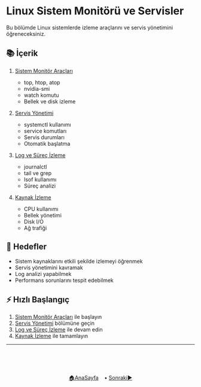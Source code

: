 # Linux Sistem Monitörü ve Servisler

Bu bölümde Linux sistemlerde izleme araçlarını ve servis yönetimini öğreneceksiniz.

## 📚 İçerik

1. [Sistem Monitör Araçları](./sistem-monitorleri.md)
   - top, htop, atop
   - nvidia-smi
   - watch komutu
   - Bellek ve disk izleme

2. [Servis Yönetimi](./servis-yonetimi.md)
   - systemctl kullanımı
   - service komutları
   - Servis durumları
   - Otomatik başlatma

3. [Log ve Süreç İzleme](./log-izleme.md)
   - journalctl
   - tail ve grep
   - lsof kullanımı
   - Süreç analizi

4. [Kaynak İzleme](./kaynak-izleme.md)
   - CPU kullanımı
   - Bellek yönetimi
   - Disk I/O
   - Ağ trafiği

## 🎯 Hedefler
- Sistem kaynaklarını etkili şekilde izlemeyi öğrenmek
- Servis yönetimini kavramak
- Log analizi yapabilmek
- Performans sorunlarını tespit edebilmek

## ⚡ Hızlı Başlangıç
1. [Sistem Monitör Araçları](./sistem-monitorleri.md) ile başlayın
2. [Servis Yönetimi](./servis-yonetimi.md) bölümüne geçin
3. [Log ve Süreç İzleme](./log-izleme.md) ile devam edin
4. [Kaynak İzleme](./kaynak-izleme.md) ile tamamlayın

------   
<br>
<br>
<br>
<div align="center">

[🏠AnaSayfa](../README.md)&nbsp;&nbsp;&nbsp;  • [Sonraki▶️](sistem-monitorleri.md)

</div>